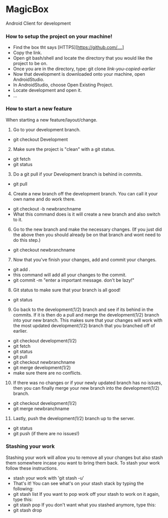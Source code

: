 # MagicBox

Android Client for development

### How to setup the project on your machine! ###
* Find the box tht says [HTTPS][https://github.com/....]
* Copy the link. 
* Open git bash/shell and locate the directory that you would like the project to be on.
* Once you are in the directory, type: git clone _link-you-copied-earlier_
* Now that development is downloaded onto your machine, open AndroidStudio.
* In AndroidStudio, choose Open Existing Project. 
* Locate development and open it. 
* ...

### How to start a new feature ###
When starting a new feature/layout/change.

1. Go to your development branch. 
* git checkout Development
2. Make sure the project is "clean" with a git status. 
* git fetch
* git status
3. Do a git pull if your Development branch is behind in commits. 
* git pull
4. Create a new branch off the development branch. You can call it your own name and do work there. 
* git checkout -b newbranchname
* What this command does is it will create a new branch and also switch to it. 
6. Go to the new branch and make the necessary changes. (If you just did the above then you should already be on that branch and wont need to do this step.)
* git checkout newbranchname
7. Now that you've finish your changes, add and commit your changes. 
* git add .
* this command will add all your changes to the commit. 
* git commit -m "enter a important message. don't be lazy!" 
8. Git status to make sure that your branch is all good! 
* git status
9. Go back to the development(1/2) branch and see if its behind in the commits. If it is then do a pull and merge the development(1/2) branch into your new branch. This makes sure that your changes will work with the most updated development(1/2) branch that you branched off of earlier. 
* git checkout development(1/2)
* git fetch
* git status
* git pull
* git checkout newbranchname
* git merge development(1/2)
* make sure there are no conflicts. 
10. If there was no changes or if your newly updated branch has no issues, then you can finally merge your new branch into the development(1/2) branch. 
* git checkout development(1/2)
* git merge newbranchname
11. Lastly, push the development(1/2) branch up to the server.
* git status
* git push (if there are no issues!) 

### Stashing your work ###
Stashing your work will allow you to remove all your changes but also stash them somewhere incase you want to bring them back. To stash your work follow these instructions.
* stash your work with 'git stash -u'
* That's it! 
You can see what's on your stash stack by typing the following:
* git stash list
If you want to pop work off your stash to work on it again, type this:
* git stash pop
If you don't want what you stashed anymore, type this:
* git stash drop